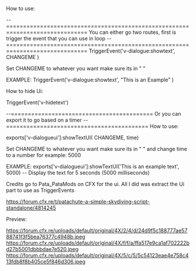 How to use:

--==============================================================================
  You can either go two routes, first is trigger the event that you can use in loop
--==============================================================================
TriggerEvent('v-dialogue:showtext', CHANGEME )

Set CHANGEME to whatever you want make sure its in " " 

EXAMPLE: TriggerEvent('v-dialogue:showtext', "This is an Example" )

How to hide Ui:

TriggerEvent('v-hidetext')

--==========================================
  Or you can export it to go based on a timer
--==========================================
How to use:

exports['v-dialogueui']:showTextUI( CHANGEME, time)

Set CHANGEME to whatever you want make sure its in " " 
and change time to a number for example: 5000

EXAMPLE: exports['v-dialogueui']:showTextUI('This is an example text', 5000) -- Display the text for 5 seconds (5000 milliseconds)


Credits go to Pata_PataMods on CFX for the ui. All I did was extract the Ui part to use as TriggerEvents

https://forum.cfx.re/t/patachute-a-simple-skydiving-script-standalone/4814245

Preview: 

https://forum.cfx.re/uploads/default/original/4X/2/4/d/24d9f5c188777ae5788741f3f5bea76377c4948b.jpeg
https://forum.cfx.re/uploads/default/original/4X/f/f/a/ffa517e9ca1af702222bd27b5001dbbbdae7e520.jpeg
https://forum.cfx.re/uploads/default/original/4X/5/c/5/5c54123eae4e758c413fdb8f8b405ce5f846d306.jpeg
